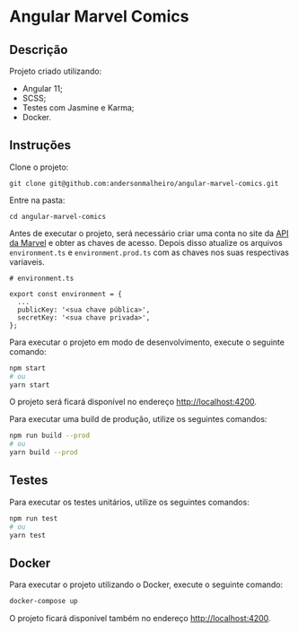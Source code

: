 # Angular Marvel Comics

## Descrição

Projeto criado utilizando:

- Angular 11;
- SCSS;
- Testes com Jasmine e Karma;
- Docker.

## Instruções

Clone o projeto:
```
git clone git@github.com:andersonmalheiro/angular-marvel-comics.git
```

Entre na pasta:
```
cd angular-marvel-comics
```

Antes de executar o projeto, será necessário criar uma conta no site da [API da Marvel](https://developer.marvel.com/) e obter as chaves de acesso. Depois disso atualize os arquivos `environment.ts` e `environment.prod.ts` com as chaves nos suas respectivas variaveis.

```
# environment.ts

export const environment = {
  ...
  publicKey: '<sua chave pública>',
  secretKey: '<sua chave privada>',
};

```

Para executar o projeto em modo de desenvolvimento, execute o seguinte comando:

```bash
npm start
# ou
yarn start
```

O projeto será ficará disponível no endereço [http://localhost:4200](http://localhost:4200).

Para executar uma build de produção, utilize os seguintes comandos:

```bash
npm run build --prod
# ou
yarn build --prod
```

## Testes

Para executar os testes unitários, utilize os seguintes comandos:

```bash
npm run test
# ou
yarn test
```

## Docker

Para executar o projeto utilizando o Docker, execute o seguinte comando:

```bash
docker-compose up
```

O projeto ficará disponível também no endereço [http://localhost:4200](http://localhost:4200).
